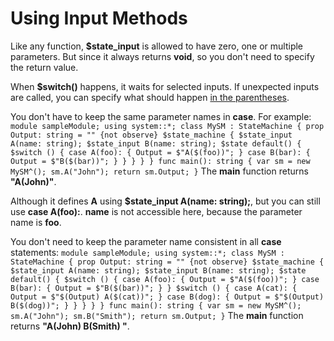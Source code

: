 # Using Input Methods

Like any function, **$state_input** is allowed to have zero, one or multiple parameters. But since it always returns **void**, so you don't need to specify the return value.

When **$switch()** happens, it waits for selected inputs. If unexpected inputs are called, you can specify what should happen [in the parentheses](../.././workflow/lang/state_switch.md).

You don't have to keep the same parameter names in **case**. For example: ``` module sampleModule; using system::*; class MySM : StateMachine { prop Output: string = "" {not observe} $state_machine { $state_input A(name: string); $state_input B(name: string); $state default() { $switch () { case A(foo): { Output = $"A($(foo))"; } case B(bar): { Output = $"B($(bar))"; } } } } } func main(): string { var sm = new MySM^(); sm.A("John"); return sm.Output; } ``` The **main** function returns **"A(John)"**.

Although it defines **A** using **$state_input A(name: string);**, but you can still use **case A(foo):**. **name** is not accessible here, because the parameter name is **foo**.

You don't need to keep the parameter name consistent in all **case** statements: ``` module sampleModule; using system::*; class MySM : StateMachine { prop Output: string = "" {not observe} $state_machine { $state_input A(name: string); $state_input B(name: string); $state default() { $switch () { case A(foo): { Output = $"A($(foo))"; } case B(bar): { Output = $"B($(bar))"; } } $switch () { case A(cat): { Output = $"$(Output) A($(cat))"; } case B(dog): { Output = $"$(Output) B($(dog))"; } } } } } func main(): string { var sm = new MySM^(); sm.A("John"); sm.B("Smith"); return sm.Output; } ``` The **main** function returns **"A(John) B(Smith) "**.


